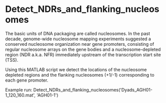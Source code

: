 # Detect_NDRs_and_flanking_nucleosomes
The basic units of DNA packaging are called nucleosomes. In the past decade, genome-wide nucleosome mapping experiments suggested a conserved nucleosome organization near gene promoters, consisting of regular nucleosome arrays on the gene bodies and a nucleosome-depleted region (NDR a.k.a. NFR) immediately upstream of the transcription start site (TSS). 

Using this MATLAB script we detect the locations of the nucleosome depleted regions and the flanking nucleosomes (+1/-1) corresponding to each gene promoter.

Example run:
    Detect_NDRs_and_flanking_nucleosomes('Dyads_AGH01-1_120_160.mat', 'AGH01-1')

